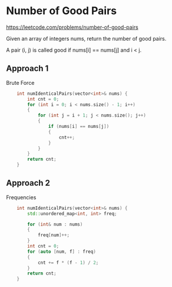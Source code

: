 # Number of Good Pairs

https://leetcode.com/problems/number-of-good-pairs

Given an array of integers nums, return the number of good pairs.

A pair (i, j) is called good if nums[i] == nums[j] and i < j.

## Approach 1
Brute Force

``` C++
    int numIdenticalPairs(vector<int>& nums) {
        int cnt = 0;
        for (int i = 0; i < nums.size() - 1; i++)
        {
            for (int j = i + 1; j < nums.size(); j++)
            {
                if (nums[i] == nums[j])
                {
                    cnt++;
                }
            }
        }
        return cnt;
    }
```

## Approach 2
Frequencies

``` C++
    int numIdenticalPairs(vector<int>& nums) {
        std::unordered_map<int, int> freq;

        for (int& num : nums)
        {
            freq[num]++;
        }
        int cnt = 0;
        for (auto [num, f] : freq)
        {
            cnt += f * (f - 1) / 2;
        }
        return cnt;
    }
```